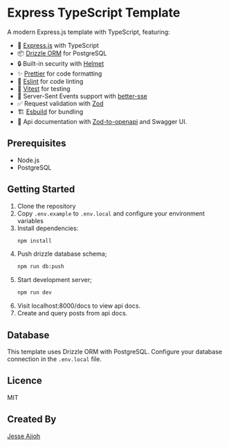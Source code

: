 # Express TypeScript Template

A modern Express.js template with TypeScript, featuring:

- 🚀 [Express.js](https://expressjs.com/) with TypeScript
- 📦 [Drizzle ORM](https://orm.drizzle.team/) for PostgreSQL
- 🔒 Built-in security with [Helmet](https://helmetjs.github.io/)
- ✨ [Prettier](https://prettier.io/) for code formatting
- 🚦 [Eslint](https://https://eslint.org/) for code linting
- 🧪 [Vitest](https://vitest.dev/) for testing
- 🔄 Server-Sent Events support with [better-sse](https://github.com/MatthewWid/better-sse)
- ✅ Request validation with [Zod](https://zod.dev/)
- 🏗 [Esbuild](https://esbuild.github.io/) for bundling
- 🧾 Api documentation with [Zod-to-openapi](https://www.npmjs.com/package/@asteasolutions/zod-to-openapi) and Swagger UI.

## Prerequisites

- Node.js
- PostgreSQL

## Getting Started

1. Clone the repository
2. Copy `.env.example` to `.env.local` and configure your environment variables
3. Install dependencies:
   ```bash
   npm install
   ```
4. Push drizzle database schema;
   ```bash
   npm run db:push
   ```
5. Start development server;
   ```bash
   npm run dev
   ```
6. Visit localhost:8000/docs to view api docs.
7. Create and query posts from api docs.

## Database

This template uses Drizzle ORM with PostgreSQL. Configure your database connection in the `.env.local` file.

## Licence

MIT

## Created By

[Jesse Ajioh](https://github.com/ajiohjesse)
